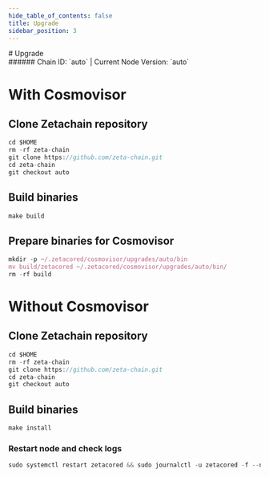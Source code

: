 ```yaml
---
hide_table_of_contents: false
title: Upgrade
sidebar_position: 3
---
```


<div class="h1-with-icon icon-zetachain">
# Upgrade
</div>
###### Chain ID: `auto` | Current Node Version: `auto`

# With Cosmovisor
## Clone Zetachain repository
```js
cd $HOME
rm -rf zeta-chain
git clone https://github.com/zeta-chain.git
cd zeta-chain
git checkout auto
 ```

## Build binaries
```js
make build
 ```

## Prepare binaries for Cosmovisor
```js
mkdir -p ~/.zetacored/cosmovisor/upgrades/auto/bin
mv build/zetacored ~/.zetacored/cosmovisor/upgrades/auto/bin/
rm -rf build
```

# Without Cosmovisor
## Clone Zetachain repository
```js
cd $HOME
rm -rf zeta-chain
git clone https://github.com/zeta-chain.git
cd zeta-chain
git checkout auto
 ```

## Build binaries
```js
make install
 ```

### Restart node and check logs
```js
sudo systemctl restart zetacored && sudo journalctl -u zetacored -f --no-hostname -o cat
```